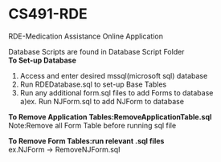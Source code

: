 # CS491-RDE
RDE-Medication Assistance Online Application

Database Scripts are found in Database Script Folder<br>
<b>To Set-up Database</b><br>
1) Access and enter desired mssql(microsoft sql) database<br>
2) Run RDEDatabase.sql to set-up Base Tables<br>
3) Run any additional form.sql files to add Forms to database<br>
  a)ex. Run NJForm.sql to add NJForm to database<br>

<b>To Remove Application Tables:RemoveApplicationTable.sql</b><br>
Note:Remove all Form Table before running sql file<br>

<b>To Remove Form Tables:run relevant .sql files</b><br>
ex.NJForm -> RemoveNJForm.sql<br>
